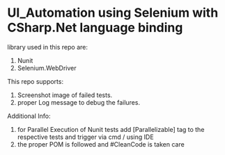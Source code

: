 # UI_Automation using Selenium with CSharp.Net language binding

library used in this repo are:

1. Nunit
2. Selenium.WebDriver

This repo supports:

1. Screenshot image of failed tests.
2. proper Log message to debug the failures.

Additional Info: 

1. for Parallel Execution of Nunit tests add [Parallelizable] tag to the respective tests and trigger via cmd / using IDE
2. the proper POM is followed and #CleanCode is taken care